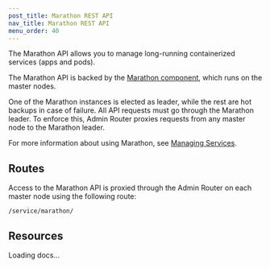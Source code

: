 ```yaml
---
post_title: Marathon REST API
nav_title: Marathon REST API
menu_order: 40
---
```


The Marathon API allows you to manage long-running containerized services (apps and pods).

The Marathon API is backed by the [Marathon component](/docs/1.9/overview/architecture/components/#marathon), which runs on the master nodes.

One of the Marathon instances is elected as leader, while the rest are hot backups in case of failure. All API requests must go through the Marathon leader. To enforce this, Admin Router proxies requests from any master node to the Marathon leader.

For more information about using Marathon, see [Managing Services](/docs/1.9/deploying-services/).


## Routes

Access to the Marathon API is proxied through the Admin Router on each master node using the following route:

```
/service/marathon/
```


## Resources

<div class="swagger-section">
  <div id="message-bar" class="swagger-ui-wrap message-success" data-sw-translate=""></div>
  <div id="swagger-ui-container" class="swagger-ui-wrap" data-api="/docs/1.9/api/marathon.yaml">

  <div class="info" id="api_info">
    <div class="info_title">Loading docs...</div>
  <div class="info_description markdown"></div>
</div>
